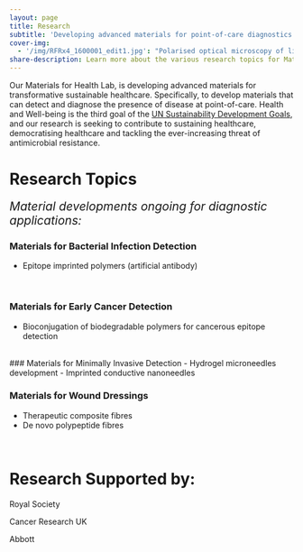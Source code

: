 ```yaml
---
layout: page
title: Research
subtitle: 'Developing advanced materials for point-of-care diagnostics for transformative healthcare technologies'
cover-img:
  - '/img/RFRx4_1600001_edit1.jpg': "Polarised optical microscopy of liquid crystalline polypeptides"
share-description: Learn more about the various research topics for Materials for Health in Dr Hannah Leese's lab!
---
```


Our Materials for Health Lab, is developing advanced materials for transformative sustainable healthcare. 
Specifically, to develop materials that can detect and diagnose the presence of disease at point-of-care. 
Health and Well-being is the third goal of the [UN Sustainability Development Goals](https://sustainabledevelopment.un.org/sdg3), and our research is 
seeking to contribute to sustaining healthcare, democratising healthcare and tackling the ever-increasing threat of antimicrobial resistance.


# Research Topics

<span style="font-size:1.5em">_Material developments ongoing for diagnostic applications:_</span>


### Materials for Bacterial Infection Detection
- Epitope imprinted polymers (artificial antibody)

<!-- 
<div class="container">
<div class="row">&nbsp;</div>
	

<div class="row">
	<div class="col-md-6"><a class="thumb" href="#">
		<img src="/img/MIP.jpg" class="img-responsive" alt="MIP Schematic" /></a>
	</div>
	<div class="col-md-6">
		<p> 
		- Epitope imprinted polymers (artificial antibody)
	 </p>
	</div>
</div>

<br>

</div>
 -->


<br>


### Materials for Early Cancer Detection
-	Bioconjugation of biodegradable polymers for cancerous epitope detection

<br>
### Materials for Minimally Invasive Detection
-	Hydrogel microneedles development
-	Imprinted conductive nanoneedles

<br>

### Materials for Wound Dressings
-	Therapeutic composite fibres
-	De novo polypeptide fibres 

<br>

# Research Supported by:

Royal Society

Cancer Research UK

Abbott
